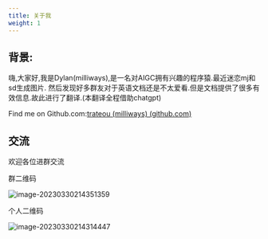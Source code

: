 ```yaml
---
title: 关于我
weight: 1
---
```


## 背景:
嗨,大家好,我是Dylan(milliways),是一名对AIGC拥有兴趣的程序猿.最近迷恋mj和sd生成图片.
然后发现好多群友对于英语文档还是不太爱看.但是文档提供了很多有效信息.故此进行了翻译.(本翻译全程借助chatgpt)

Find me on Github.com:[trateou (milliways) (github.com)](https://github.com/trateou)

## 交流

欢迎各位进群交流

群二维码

![image-20230330214351359](/img/image-20230330214351359.png)

个人二维码

![image-20230330214314447](/img/image-20230330214314447.png)